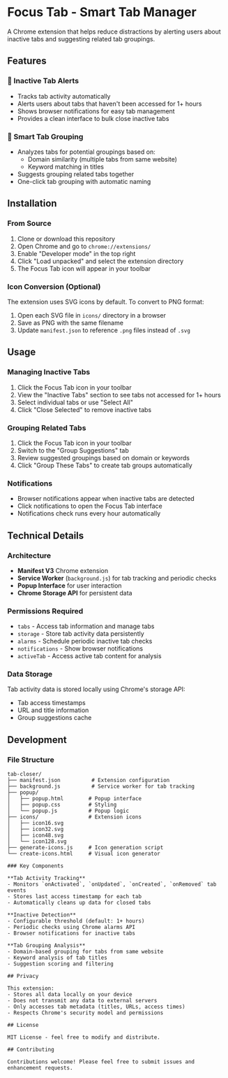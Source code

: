 # Focus Tab - Smart Tab Manager

A Chrome extension that helps reduce distractions by alerting users about inactive tabs and suggesting related tab groupings.

## Features

### 🚨 Inactive Tab Alerts
- Tracks tab activity automatically
- Alerts users about tabs that haven't been accessed for 1+ hours
- Shows browser notifications for easy tab management
- Provides a clean interface to bulk close inactive tabs

### 🔗 Smart Tab Grouping
- Analyzes tabs for potential groupings based on:
  - Domain similarity (multiple tabs from same website)
  - Keyword matching in titles
- Suggests grouping related tabs together
- One-click tab grouping with automatic naming

## Installation

### From Source
1. Clone or download this repository
2. Open Chrome and go to `chrome://extensions/`
3. Enable "Developer mode" in the top right
4. Click "Load unpacked" and select the extension directory
5. The Focus Tab icon will appear in your toolbar

### Icon Conversion (Optional)
The extension uses SVG icons by default. To convert to PNG format:
1. Open each SVG file in `icons/` directory in a browser
2. Save as PNG with the same filename
3. Update `manifest.json` to reference `.png` files instead of `.svg`

## Usage

### Managing Inactive Tabs
1. Click the Focus Tab icon in your toolbar
2. View the "Inactive Tabs" section to see tabs not accessed for 1+ hours
3. Select individual tabs or use "Select All"
4. Click "Close Selected" to remove inactive tabs

### Grouping Related Tabs
1. Click the Focus Tab icon in your toolbar
2. Switch to the "Group Suggestions" tab
3. Review suggested groupings based on domain or keywords
4. Click "Group These Tabs" to create tab groups automatically

### Notifications
- Browser notifications appear when inactive tabs are detected
- Click notifications to open the Focus Tab interface
- Notifications check runs every hour automatically

## Technical Details

### Architecture
- **Manifest V3** Chrome extension
- **Service Worker** (`background.js`) for tab tracking and periodic checks
- **Popup Interface** for user interaction
- **Chrome Storage API** for persistent data

### Permissions Required
- `tabs` - Access tab information and manage tabs
- `storage` - Store tab activity data persistently
- `alarms` - Schedule periodic inactive tab checks
- `notifications` - Show browser notifications
- `activeTab` - Access active tab content for analysis

### Data Storage
Tab activity data is stored locally using Chrome's storage API:
- Tab access timestamps
- URL and title information
- Group suggestions cache

## Development

### File Structure
```
tab-closer/
├── manifest.json          # Extension configuration
├── background.js          # Service worker for tab tracking
├── popup/
│   ├── popup.html        # Popup interface
│   ├── popup.css         # Styling
│   └── popup.js          # Popup logic
├── icons/                # Extension icons
│   ├── icon16.svg
│   ├── icon32.svg
│   ├── icon48.svg
│   └── icon128.svg
├── generate-icons.js     # Icon generation script
└── create-icons.html     # Visual icon generator

### Key Components

**Tab Activity Tracking**
- Monitors `onActivated`, `onUpdated`, `onCreated`, `onRemoved` tab events
- Stores last access timestamp for each tab
- Automatically cleans up data for closed tabs

**Inactive Detection**
- Configurable threshold (default: 1+ hours)
- Periodic checks using Chrome alarms API
- Browser notifications for inactive tabs

**Tab Grouping Analysis**
- Domain-based grouping for tabs from same website
- Keyword analysis of tab titles
- Suggestion scoring and filtering

## Privacy

This extension:
- Stores all data locally on your device
- Does not transmit any data to external servers
- Only accesses tab metadata (titles, URLs, access times)
- Respects Chrome's security model and permissions

## License

MIT License - feel free to modify and distribute.

## Contributing

Contributions welcome! Please feel free to submit issues and enhancement requests.